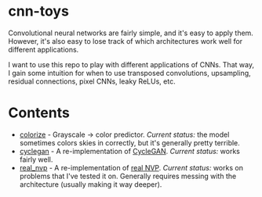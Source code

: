 # cnn-toys

Convolutional neural networks are fairly simple, and it's easy to apply them. However, it's also easy to lose track of which architectures work well for different applications.

I want to use this repo to play with different applications of CNNs. That way, I gain some intuition for when to use transposed convolutions, upsampling, residual connections, pixel CNNs, leaky ReLUs, etc.

# Contents

 * [colorize](cnn_toys/colorize) - Grayscale -> color predictor. *Current status:* the model sometimes colors skies in correctly, but it's generally pretty terrible.
 * [cyclegan](cnn_toys/cyclegan) - A re-implementation of [CycleGAN](https://github.com/junyanz/CycleGAN). *Current status:* works fairly well.
 * [real_nvp](cnn_toys/real_nvp) - A re-implementation of [real NVP](https://arxiv.org/abs/1605.08803). *Current status:* works on problems that I've tested it on. Generally requires messing with the architecture (usually making it way deeper).
